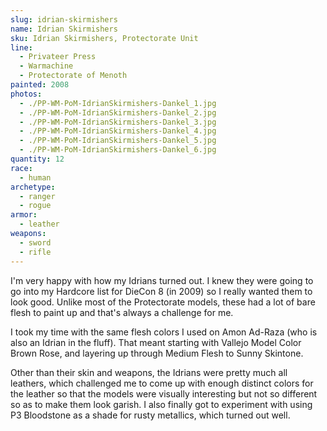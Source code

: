```yaml
---
slug: idrian-skirmishers
name: Idrian Skirmishers
sku: Idrian Skirmishers, Protectorate Unit
line:
  - Privateer Press
  - Warmachine
  - Protectorate of Menoth
painted: 2008
photos:
  - ./PP-WM-PoM-IdrianSkirmishers-Dankel_1.jpg
  - ./PP-WM-PoM-IdrianSkirmishers-Dankel_2.jpg
  - ./PP-WM-PoM-IdrianSkirmishers-Dankel_3.jpg
  - ./PP-WM-PoM-IdrianSkirmishers-Dankel_4.jpg
  - ./PP-WM-PoM-IdrianSkirmishers-Dankel_5.jpg
  - ./PP-WM-PoM-IdrianSkirmishers-Dankel_6.jpg
quantity: 12
race:
  - human
archetype:
  - ranger
  - rogue
armor:
  - leather
weapons:
  - sword
  - rifle
---
```


I'm very happy with how my Idrians turned out. I knew they were going to go into my Hardcore list for DieCon 8 (in 2009) so I really wanted them to look good. Unlike most of the Protectorate models, these had a lot of bare flesh to paint up and that's always a challenge for me.

I took my time with the same flesh colors I used on Amon Ad-Raza (who is also an Idrian in the fluff). That meant starting with Vallejo Model Color Brown Rose, and layering up through Medium Flesh to Sunny Skintone.

Other than their skin and weapons, the Idrians were pretty much all leathers, which challenged me to come up with enough distinct colors for the leather so that the models were visually interesting but not so different so as to make them look garish. I also finally got to experiment with using P3 Bloodstone as a shade for rusty metallics, which turned out well.
